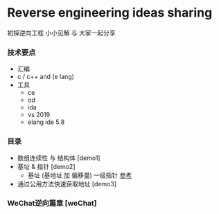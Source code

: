# Reverse engineering ideas sharing
初探逆向工程  小小见解 与 大家一起分享

### 技术要点
- 汇编
- c / c++ and (e lang)
- 工具
    - ce
    - od 
    - ida 
    - vs 2019
    - elang ide 5.8

### 目录
- 数组连续性 与 结构体 [demo1]
- 基址 & 指针 [demo2]
    - 基址 (基地址 加 偏移量)  一级指针  [参考](https://www.xuepojie.com/thread-29793-1-1.html)
- 通过公用方法快速获取地址 [demo3]    

### WeChat逆向篇章 [weChat]

